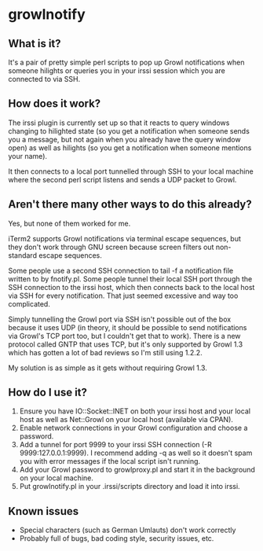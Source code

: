 growlnotify
===========

What is it?
-----------
It's a pair of pretty simple perl scripts to pop up Growl notifications when someone hilights or queries you
in your irssi session which you are connected to via SSH.

How does it work?
-----------------
The irssi plugin is currently set up so that it reacts to query windows changing to hilighted state (so you
get a notification when someone sends you a message, but not again when you already have the query window open)
as well as hilights (so you get a notification when someone mentions your name).

It then connects to a local port tunnelled through SSH to your local machine where the second perl script
listens and sends a UDP packet to Growl.

Aren't there many other ways to do this already?
------------------------------------------------
Yes, but none of them worked for me.

iTerm2 supports Growl notifications via terminal escape sequences, but they don't work through GNU screen
because screen filters out non-standard escape sequences.

Some people use a second SSH connection to tail -f a notification file written to by fnotify.pl. Some people
tunnel their local SSH port through the SSH connection to the irssi host, which then connects back to the
local host via SSH for every notification. That just seemed excessive and way too complicated.

Simply tunnelling the Growl port via SSH isn't possible out of the box because it uses UDP (in theory, it should
be possible to send notifications via Growl's TCP port too, but I couldn't get that to work). There is a new protocol
called GNTP that uses TCP, but it's only supported by Growl 1.3 which has gotten a lot of bad reviews so I'm
still using 1.2.2.

My solution is as simple as it gets without requiring Growl 1.3.

How do I use it?
----------------
1. Ensure you have IO::Socket::INET on both your irssi host and your local host as well as Net::Growl on your local host
(available via CPAN).
2. Enable network connections in your Growl configuration and choose a password.
3. Add a tunnel for port 9999 to your irssi SSH connection (-R 9999:127.0.0.1:9999). I recommend adding -q as well
so it doesn't spam you with error messages if the local script isn't running.
4. Add your Growl password to growlproxy.pl and start it in the background on your local machine.
5. Put growlnotify.pl in your .irssi/scripts directory and load it into irssi.

Known issues
------------
* Special characters (such as German Umlauts) don't work correctly
* Probably full of bugs, bad coding style, security issues, etc.

